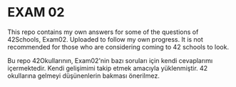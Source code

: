 # EXAM 02

This repo contains my own answers for some of the questions of 42Schools, Exam02. Uploaded to follow my own progress. It is not recommended for those who are considering coming to 42 schools to look.

Bu repo 42Okullarının, Exam02'nin bazı soruları için kendi cevaplarımı içermektedir. Kendi gelişimimi takip etmek amacıyla yüklenmiştir. 42 okullarına gelmeyi düşünenlerin bakması önerilmez.
